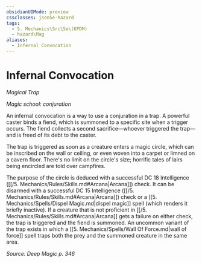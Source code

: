 ```yaml
---
obsidianUIMode: preview
cssclasses: json5e-hazard
tags:
  - 5. Mechanics\Src\5e\(KPDM)
  - hazard\Mag
aliases:
  - Infernal Convocation
---
```

# Infernal Convocation
*Magical Trap*  

*Magic school: conjuration*

An infernal convocation is a way to use a conjuration in a trap. A powerful caster binds a fiend, which is summoned to a specific site when a trigger occurs. The fiend collects a second sacrifice—whoever triggered the trap—and is freed of its debt to the caster.

The trap is triggered as soon as a creature enters a magic circle, which can be inscribed on the wall or ceiling, or even woven into a carpet or limned on a cavern floor. There's no limit on the circle's size; horrific tales of lairs being encircled are told over campfires.

The purpose of the circle is deduced with a successful DC 18 Intelligence ([[/5. Mechanics/Rules/Skills.md#Arcana\|Arcana]]) check. It can be disarmed with a successful DC 15 Intelligence ([[/5. Mechanics/Rules/Skills.md#Arcana\|Arcana]]) check or a [[5. Mechanics/Spells/Dispel Magic.md\|dispel magic]] spell (which renders it briefly inactive). If a creature that is not proficient in [[/5. Mechanics/Rules/Skills.md#Arcana\|Arcana]] gets a failure on either check, the trap is triggered and the fiend is summoned. An uncommon variant of the trap exists in which a [[5. Mechanics/Spells/Wall Of Force.md\|wall of force]] spell traps both the prey and the summoned creature in the same area.

*Source: Deep Magic p. 346*
